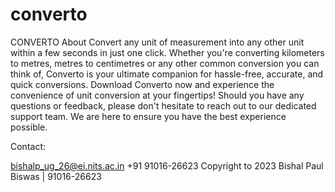 # converto
CONVERTO
About
Convert any unit of measurement into any other unit within a few seconds in just one click.
Whether you're converting  kilometers to metres, metres to centimetres or any other common conversion you can think of, Converto is your ultimate companion for hassle-free, accurate, and quick conversions.
Download Converto now and experience the convenience of unit conversion at your fingertips! Should you have any questions or feedback, please don't hesitate to reach out to our dedicated support team. We are here to ensure you have the best experience possible.

Contact:

bishalp_ug_26@ei.nits.ac.in
+91 91016-26623
Copyright to 2023 Bishal Paul Biswas    |    91016-26623 
